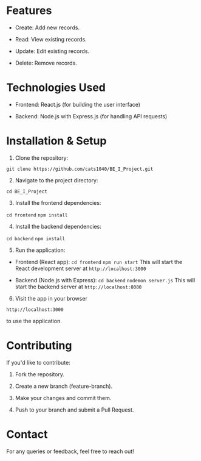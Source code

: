 # Features

- Create: Add new records.

- Read: View existing records.

- Update: Edit existing records.

- Delete: Remove records.

# Technologies Used

- Frontend: React.js (for building the user interface)

- Backend: Node.js with Express.js (for handling API requests)

# Installation & Setup

1. Clone the repository:

`git clone https://github.com/cats1040/BE_I_Project.git`

2. Navigate to the project directory:

`cd BE_I_Project`

3. Install the frontend dependencies:

`cd frontend`
`npm install`

4. Install the backend dependencies:

`cd backend`
`npm install`

5. Run the application:

- Frontend (React app):
    `cd frontend`
    `npm run start`
    This will start the React development server at `http://localhost:3000`

- Backend (Node.js with Express):
    `cd backend`
    `nodemon server.js`
    This will start the backend server at `http://localhost:8080`

6. Visit the app in your browser 

`http://localhost:3000`

to use the application.

# Contributing

If you'd like to contribute:

1. Fork the repository.

2. Create a new branch (feature-branch).

3. Make your changes and commit them.

4. Push to your branch and submit a Pull Request.

# Contact

For any queries or feedback, feel free to reach out!
